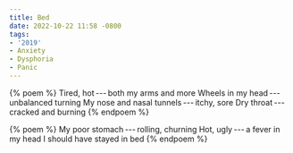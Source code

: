 ```yaml
---
title: Bed
date: 2022-10-22 11:58 -0800
tags:
- '2019'
- Anxiety
- Dysphoria
- Panic
---
```

{% poem %}
Tired, hot&thinsp;---&thinsp;both my arms and more
Wheels in my head&thinsp;---&thinsp;unbalanced turning
My nose and nasal tunnels&thinsp;---&thinsp;itchy, sore
Dry throat&thinsp;---&thinsp;cracked and burning
{% endpoem %}

{% poem %}
My poor stomach&thinsp;---&thinsp;rolling, churning
Hot, ugly&thinsp;---&thinsp;a fever in my head
I should have stayed in bed
{% endpoem %}

